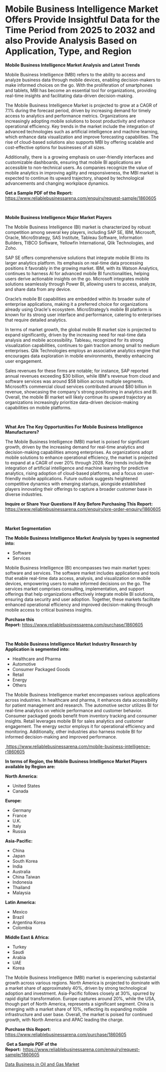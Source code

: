 <p><h1>Mobile Business Intelligence Market Offers Provide Insightful Data for the Time Period from 2025 to 2032 and also Provide Analysis Based on Application, Type, and Region</h1></p><p><strong>Mobile Business Intelligence Market Analysis and Latest Trends</strong></p>
<p><p>Mobile Business Intelligence (MBI) refers to the ability to access and analyze business data through mobile devices, enabling decision-makers to make informed choices on the go. With the proliferation of smartphones and tablets, MBI has become an essential tool for organizations, providing real-time insights and facilitating data-driven decision-making.</p><p>The Mobile Business Intelligence Market is projected to grow at a CAGR of 7.1% during the forecast period, driven by increasing demand for timely access to analytics and performance metrics. Organizations are increasingly adopting mobile solutions to boost productivity and enhance operational efficiency. Key trends in the market include the integration of advanced technologies such as artificial intelligence and machine learning, which enhance data visualization and improve forecasting capabilities. The rise of cloud-based solutions also supports MBI by offering scalable and cost-effective options for businesses of all sizes.</p><p>Additionally, there is a growing emphasis on user-friendly interfaces and customizable dashboards, ensuring that mobile BI applications are accessible to non-technical users. As companies recognize the value of mobile analytics in improving agility and responsiveness, the MBI market is expected to continue its upward trajectory, shaped by technological advancements and changing workplace dynamics.</p></p>
<p><strong>Get a Sample PDF of the Report:&nbsp;</strong> <a href="https://www.reliablebusinessarena.com/enquiry/request-sample/1860605?utm_campaign=2175&utm_medium=2&utm_source=Github&utm_content=ia&utm_term=09032025&utm_id=mobile-business-intelligence">https://www.reliablebusinessarena.com/enquiry/request-sample/1860605</a></p>
<p>&nbsp;</p>
<p><strong>Mobile Business Intelligence Major Market Players</strong></p>
<p><p>The Mobile Business Intelligence (BI) market is characterized by robust competition among several key players, including SAP SE, IBM, Microsoft, Oracle, MicroStrategy, SAS Institute, Tableau Software, Information Builders, TIBCO Software, Yellowfin International, Qlik Technologies, and Zoho. </p><p>SAP SE offers comprehensive solutions that integrate mobile BI into its larger analytics platform. Its emphasis on real-time data processing positions it favorably in the growing market. IBM, with its Watson Analytics, continues to harness AI for advanced mobile BI functionalities, helping users derive actionable insights on the go. Microsoft integrates mobile solutions seamlessly through Power BI, allowing users to access, analyze, and share data from any device.</p><p>Oracle’s mobile BI capabilities are embedded within its broader suite of enterprise applications, making it a preferred choice for organizations already using Oracle's ecosystem. MicroStrategy’s mobile BI platform is known for its strong user interface and performance, catering to enterprises that require detailed analytics.</p><p>In terms of market growth, the global mobile BI market size is projected to expand significantly, driven by the increasing need for real-time data analysis and mobile accessibility. Tableau, recognized for its strong visualization capabilities, continues to gain traction among small to medium enterprises. Qlik Technologies employs an associative analytics engine that encourages data exploration in mobile environments, thereby enhancing user engagement.</p><p>Sales revenues for these firms are notable; for instance, SAP reported annual revenues exceeding $30 billion, while IBM's revenue from cloud and software services was around $58 billion across multiple segments. Microsoft’s commercial cloud services contributed around $80 billion in revenue, showcasing the company's strong positioning in analytics and BI. Overall, the mobile BI market will likely continue its upward trajectory as organizations increasingly prioritize data-driven decision-making capabilities on mobile platforms.</p></p>
<p>&nbsp;</p>
<p><strong>What Are The Key Opportunities For Mobile Business Intelligence Manufacturers?</strong></p>
<p><p>The Mobile Business Intelligence (MBI) market is poised for significant growth, driven by the increasing demand for real-time analytics and decision-making capabilities among enterprises. As organizations adopt mobile solutions to enhance operational efficiency, the market is projected to expand at a CAGR of over 20% through 2028. Key trends include the integration of artificial intelligence and machine learning for predictive analytics, rising adoption of cloud-based platforms, and a focus on user-friendly mobile applications. Future outlook suggests heightened competitive dynamics with emerging startups, alongside established players innovating their offerings to capture a broader customer base in diverse industries.</p></p>
<p><strong>Inquire or Share Your Questions If Any Before Purchasing This Report:</strong> <a href="https://www.reliablebusinessarena.com/enquiry/pre-order-enquiry/1860605?utm_campaign=2175&utm_medium=2&utm_source=Github&utm_content=ia&utm_term=09032025&utm_id=mobile-business-intelligence">https://www.reliablebusinessarena.com/enquiry/pre-order-enquiry/1860605</a></p>
<p>&nbsp;</p>
<p><strong>Market Segmentation</strong></p>
<p><strong>The Mobile Business Intelligence Market Analysis by types is segmented into:</strong></p>
<p><ul><li>Software</li><li>Services</li></ul></p>
<p><p>Mobile Business Intelligence (BI) encompasses two main market types: software and services. The software market includes applications and tools that enable real-time data access, analysis, and visualization on mobile devices, empowering users to make informed decisions on the go. The services market comprises consulting, implementation, and support offerings that help organizations effectively integrate mobile BI solutions, ensuring data security and user adoption. Together, these markets facilitate enhanced operational efficiency and improved decision-making through mobile access to critical business insights.</p></p>
<p><strong>Purchase this Report:&nbsp;</strong><a href="https://www.reliablebusinessarena.com/purchase/1860605?utm_campaign=2175&utm_medium=2&utm_source=Github&utm_content=ia&utm_term=09032025&utm_id=mobile-business-intelligence">https://www.reliablebusinessarena.com/purchase/1860605</a></p>
<p>&nbsp;</p>
<p><strong>The Mobile Business Intelligence Market Industry Research by Application is segmented into:</strong></p>
<p><ul><li>Healthcare and Pharma</li><li>Automotive</li><li>Consumer Packaged Goods</li><li>Retail</li><li>Energy</li><li>Others</li></ul></p>
<p><p>The Mobile Business Intelligence market encompasses various applications across industries. In healthcare and pharma, it enhances data accessibility for patient management and research. The automotive sector utilizes BI for real-time analytics on vehicle performance and customer behavior. Consumer packaged goods benefit from inventory tracking and consumer insights. Retail leverages mobile BI for sales analytics and customer engagement. The energy sector employs it for operational efficiency and monitoring. Additionally, other industries also harness mobile BI for informed decision-making and improved performance.</p></p>
<p><a href="https://www.reliablebusinessarena.com/mobile-business-intelligence-r1860605?utm_campaign=2175&utm_medium=2&utm_source=Github&utm_content=ia&utm_term=09032025&utm_id=mobile-business-intelligence">&nbsp;https://www.reliablebusinessarena.com/mobile-business-intelligence-r1860605</a></p>
<p><strong>In terms of Region, the Mobile Business Intelligence Market Players available by Region are:</strong></p>
<p>
    <p> <strong> North America: </strong>
        <ul>
            <li>United States</li>
            <li>Canada</li>
        </ul>
        </p> 
    <p> <strong> Europe: </strong>
        <ul>
            <li>Germany</li>
            <li>France</li>
            <li>U.K.</li>
            <li>Italy</li>
            <li>Russia</li>
        </ul>
        </p> 
    <p> <strong> Asia-Pacific: </strong>
        <ul>
            <li>China</li>
            <li>Japan</li>
            <li>South Korea</li>
            <li>India</li>
            <li>Australia</li>
            <li>China Taiwan</li>
            <li>Indonesia</li>
            <li>Thailand</li>
            <li>Malaysia</li>
        </ul>
        </p> 
    <p> <strong> Latin America: </strong>
        <ul>
            <li>Mexico</li>
            <li>Brazil</li>
            <li>Argentina Korea</li>
            <li>Colombia</li>
        </ul>
        </p> 
    <p> <strong> Middle East & Africa: </strong>
        <ul>
            <li>Turkey</li>
            <li>Saudi</li>
            <li>Arabia</li>
            <li>UAE</li>
            <li>Korea</li>
        </ul>
    </p>
    </p>
<p><p>The Mobile Business Intelligence (MBI) market is experiencing substantial growth across various regions. North America is projected to dominate with a market share of approximately 40%, driven by strong technological adoption and investment. Asia-Pacific follows closely at 30%, spurred by rapid digital transformation. Europe captures around 20%, while the USA, though part of North America, represents a significant segment. China is emerging with a market share of 10%, reflecting its expanding mobile infrastructure and user base. Overall, the market is poised for continued growth, with North America and APAC leading the charge.</p></p>
<p><strong>Purchase this Report: </strong><a href="https://www.reliablebusinessarena.com/purchase/1860605?utm_campaign=2175&utm_medium=2&utm_source=Github&utm_content=ia&utm_term=09032025&utm_id=mobile-business-intelligence">https://www.reliablebusinessarena.com/purchase/1860605</a></p>
<p>&nbsp;<strong>Get a Sample PDF of the Report:&nbsp;&nbsp;</strong><a href="https://www.reliablebusinessarena.com/enquiry/request-sample/1860605?utm_campaign=2175&utm_medium=2&utm_source=Github&utm_content=ia&utm_term=09032025&utm_id=mobile-business-intelligence">https://www.reliablebusinessarena.com/enquiry/request-sample/1860605</a></p>
<p><strong></strong></p>
<p><p><a href="https://github.com/JosephineMcguire65/Market-Research-Report-List-1/blob/main/data-business-in-oil-and-gas-market.md?utm_campaign=2175&utm_medium=2&utm_source=Github&utm_content=ia&utm_term=09032025&utm_id=mobile-business-intelligence">Data Business in Oil and Gas Market</a></p></p>